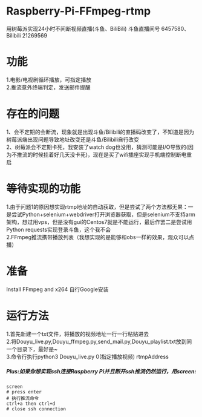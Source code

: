 # Raspberry-Pi-FFmpeg-rtmp
用树莓派实现24小时不间断视频直播(斗鱼、BiliBili)
斗鱼直播间号 6457580、Bilibili 21269569

# 功能
1.电影/电视剧循环播放，可指定播放  
2.推流意外终端判定，发送邮件提醒

# 存在的问题
1、会不定期的会断流，现象就是出现斗鱼/Bilibili的直播码改变了，不知道是因为树莓派端出现问题导致地址改变还是斗鱼/Bilibili自行改变  
2、树莓派会不定期卡死，我安装了watch dog也没用，猜测可能是I/O导致的(因为不推流的时候挂着好几天没卡死)，现在是买了wifi插座实现手机端控制断电重启

# 等待实现的功能
1.由于问题1的原因想实现rtmp地址的自动获取，但是尝试了两个方法都无果：一是尝试Python+selenium+webdriver打开浏览器获取，但是selenium不支持arm架构，想过用vps，但是没有gui的Centos7就是不能运行，最后作罢二是尝试用Python requests实现登录斗鱼，这个我不会  
2.FFmpeg推流携带播放列表（我想实现的是能够和obs一样的效果，观众可以点播）

# 准备
Install FFmpeg and x264 自行Google安装


# 运行方法
1.首先新建一个txt文件，将播放的视频地址一行一行粘贴进去  
2.将Douyu_live.py,Douyu_ffmpeg.py,send_mail.py,Douyu_playlist.txt放到同一个目录下，最好是~  
3.命令行执行python3 Douyu_live.py 0(指定播放视频) rtmpAddress
##### Plus:如果你想实现ssh连接Raspberry Pi并且断开ssh推流仍然运行，用screen:  
```
screen
# press enter
# 执行推流命令
ctrl+a then ctrl+d
# close ssh connection
```
